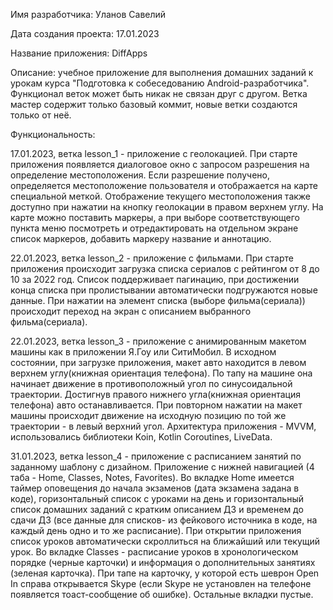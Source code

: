 Имя разработчика: Уланов Савелий

Дата создания проекта: 17.01.2023

Название приложения: DiffApps

Описание: учебное приложение для выполнения домашних заданий к урокам курса "Подготовка к собеседованию Android-разработчика". Функционал веток может быть никак не связан друг с другом. Ветка мастер содержит только базовый коммит, новые ветки создаются только от неё.

Функциональность:

17.01.2023, ветка lesson_1 - приложение с геолокацией. При старте приложения появляется диалоговое окно с запросом разрешения на определение местоположения. Если разрешение получено, определяется местоположение пользователя и отображается на карте специальной меткой. Отображение текущего местоположения также доступно при нажатии на кнопку геолокации в правом верхнем углу. На карте можно поставить маркеры, а при выборе соответствующего пункта меню посмотреть и отредактировать на отдельном экране список маркеров, добавить маркеру название и аннотацию.

22.01.2023, ветка lesson_2 - приложение с фильмами. При старте приложения происходит загрузка списка сериалов с рейтингом от 8 до 10 за 2022 год. Список поддерживает пагинацию, при достижении конца списка при пролистывании автоматически подгружаются новые данные. При нажатии на элемент списка (выборе фильма(сериала)) происходит переход на экран с описанием выбранного фильма(сериала).

22.01.2023, ветка lesson_3 - приложение с анимированным макетом машины как в приложении Я.Гоу или СитиМобил. В исходном состоянии, при загрузке приложения, макет авто находится в левом верхнем углу(книжная ориентация телефона). По тапу на машине она начинает движение в противоположный угол по синусоидальной траектории. Достигнув правого нижнего угла(книжная ориентация телефона) авто останавливается. При повторном нажатии на макет машины происходит движение на исходную позицию по той же траектории - в левый верхний угол. Архитектура приложения - MVVM, использовались библиотеки Koin, Kotlin Coroutines, LiveData. 

31.01.2023, ветка lesson_4 - приложение с расписанием занятий по заданному шаблону с дизайном. Приложение с нижней навигацией (4 таба - Home, Classes, Notes, Favorites). 
Во вкладке Home имеется таймер оповещения до начала экзаменов (дата экзамена задана в коде), горизонтальный список с уроками на день и горизонтальный список домашних заданий с кратким описанием ДЗ и временем до сдачи ДЗ (все данные для списков- из фейкового источника в коде, на каждый день одно и то же расписание). При открытии приложения список уроков автоматически скроллиться на ближайший или текущий урок.
Во вкладке Classes - расписание уроков в хронологическом порядке (черные карточки) и информация о дополнительных занятиях (зеленая карточка). При тапе на карточку, у которой есть шеврон Open In справа открывается Skype (если Skype не установлен на телефоне появляется тоаст-сообщение об ошибке).
Остальные вкладки пустые.
